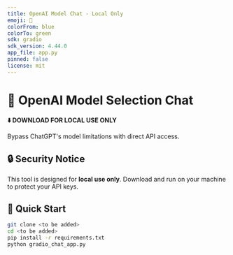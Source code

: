 ```yaml
---
title: OpenAI Model Chat - Local Only
emoji: 🤖
colorFrom: blue
colorTo: green
sdk: gradio
sdk_version: 4.44.0
app_file: app.py
pinned: false
license: mit
---
```


# 🤖 OpenAI Model Selection Chat

**⬇️ DOWNLOAD FOR LOCAL USE ONLY**

Bypass ChatGPT's model limitations with direct API access.

## 🔒 Security Notice

This tool is designed for **local use only**. Download and run on your machine to protect your API keys.

## 🚀 Quick Start

```bash
git clone <to be added>
cd <to be added>
pip install -r requirements.txt
python gradio_chat_app.py
```
